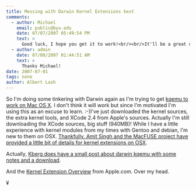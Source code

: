 ```yaml
---
title: Messing with Darwin Kernel Extensions kext
comments:
  - author: Michael
    email: public@byu.edu
    date: 07/07/2007 05:49:54 PM
    text: >
      Good luck, I hope you get it to work!<br/><br/>It'll be a great contribution to OSS users and Mac users both (and OSS Mac users :-) )<br/><br/>Thanks,<br/>Michael
  - author: admin
    date: 07/08/2007 01:44:51 AM
    text: >
      Thanks Michael!
date: 2007-07-01
tags: none
author: Albert Lash
---
```

So I'm doing some tinkering with Darwin again as I'm trying to get <a href="http://www.docunext.com/2007/06/converting-parallels-machines-to-vmware-fusion/">kqemu to work on Mac OS X</a>. I don't think it will work but since I'm motivated I'm using this as an excuse to learn. :-)I've just downloaded the kernel sources, the extra kernel tools, and XCode 2.4 from Apple's sources. Actually I'm still downloading the XCode sources, big stuff (940MB)! While I have a little experience with kernel modules from my times with Gentoo and debian, I'm new to them on OSX. <a rel="nofollow" href="http://code.google.com/p/macfuse/wiki/HOWTO">Thankfully, Amit Singh and the MacFUSE project have provided a little bit of details for kernel extensions on OSX</a>.

Actually, <a rel="nofollow" href="http://mike.kronenberg.org/mike/?p=11">Kberg does have a small post about darwin kqemu with some notes and a download</a>.

And the <a rel="nofollow" href="http://developer.apple.com/documentation/Darwin/Conceptual/KernelProgramming/Extend/chapter_17_section_1.html#//apple_ref/doc/uid/TP30000905-CH220-DontLinkElementID_223">Kernel  Extension Overview</a> from Apple.com. Over my head.

¥

